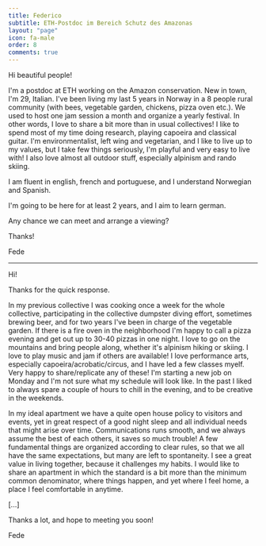 ```yaml
---
title: Federico
subtitle: ETH-Postdoc im Bereich Schutz des Amazonas
layout: "page"
icon: fa-male
order: 8
comments: true
---
```


Hi beautiful people! 

I'm a postdoc at ETH working on the Amazon conservation. New in town, I'm 29, Italian. I've been living my last 5 years in Norway in a 8 people rural community (with bees, vegetable garden, chickens, pizza oven etc.). We used to host one jam session a month and organize a yearly festival. In other words, I love to share a bit more than in usual collectives! I like to spend most of my time doing research, playing capoeira and classical guitar. I'm environmentalist, left wing and vegetarian, and I like to live up to my values, but I take few things seriously, I'm playful and very easy to live with! I also love almost all outdoor stuff, especially alpinism and rando skiing. 

I am fluent in english, french and portuguese, and I understand Norwegian and Spanish. 

I'm going to be here for at least 2 years, and I aim to learn german. 

Any chance we can meet and arrange a viewing? 

Thanks! 

Fede

---

Hi!

Thanks for the quick response. 

In my previous collective I was cooking once a week for the whole collective, participating in the collective dumpster diving effort, sometimes brewing beer, and for two years I've been in charge of the vegetable garden. If there is a fire oven in the neighborhood I'm happy to call a pizza evening and get out up to 30-40 pizzas in one night. I love to go on the mountains and bring people along, whether it's alpinism hiking or skiing. I love to play music and jam if others are available! I love performance arts, especially capoeira/acrobatic/circus, and I have led a few classes myelf. Very happy to share/replicate any of these! 
I'm starting a new job on Monday and I'm not sure what my schedule will look like. In the past I liked to always spare a couple of hours to chill in the evening, and to be creative in the weekends.

In my ideal apartment we have a quite open house policy to visitors and events, yet in great respect of a good night sleep and all individual needs that might arise over time. Communications runs smooth, and we always assume the best of each others, it saves so much trouble!  A few fundamental things are organized according to clear rules, so that we all have the same expectations, but many are left to spontaneity. I see a great value in living together, because it challenges my habits. I would like to share an apartment in which the standard is a bit more than the minimum common denominator, where things happen, and yet where I feel home, a place I feel comfortable in anytime.

[...]

Thanks a lot, and hope to meeting you soon!

Fede
